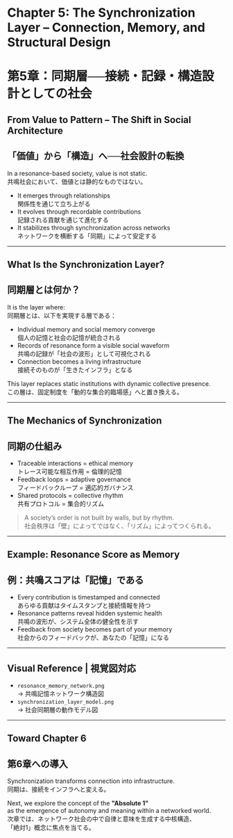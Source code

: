 # Chapter 5: The Synchronization Layer – Connection, Memory, and Structural Design  
# 第5章：同期層──接続・記録・構造設計としての社会

## From Value to Pattern – The Shift in Social Architecture  
## 「価値」から「構造」へ──社会設計の転換

In a resonance-based society, value is not static.  
共鳴社会において、価値とは静的なものではない。

- It emerges through relationships  
  関係性を通じて立ち上がる  
- It evolves through recordable contributions  
  記録される貢献を通じて進化する  
- It stabilizes through synchronization across networks  
  ネットワークを横断する「同期」によって安定する

---

## What Is the Synchronization Layer?  
## 同期層とは何か？

It is the layer where:  
同期層とは、以下を実現する層である：

- Individual memory and social memory converge  
  個人の記憶と社会の記憶が統合される  
- Records of resonance form a visible social waveform  
  共鳴の記録が「社会の波形」として可視化される  
- Connection becomes a living infrastructure  
  接続そのものが「生きたインフラ」となる

This layer replaces static institutions with dynamic collective presence.  
この層は、固定制度を「動的な集合的臨場感」へと置き換える。

---

## The Mechanics of Synchronization  
## 同期の仕組み

- Traceable interactions = ethical memory  
  トレース可能な相互作用 = 倫理的記憶  
- Feedback loops = adaptive governance  
  フィードバックループ = 適応的ガバナンス  
- Shared protocols = collective rhythm  
  共有プロトコル = 集合的リズム

> A society’s order is not built by walls, but by rhythm.  
> 社会秩序は「壁」によってではなく、「リズム」によってつくられる。

---

## Example: Resonance Score as Memory  
## 例：共鳴スコアは「記憶」である

- Every contribution is timestamped and connected  
  あらゆる貢献はタイムスタンプと接続情報を持つ  
- Resonance patterns reveal hidden systemic health  
  共鳴の波形が、システム全体の健全性を示す  
- Feedback from society becomes part of your memory  
  社会からのフィードバックが、あなたの「記憶」になる

---

## Visual Reference | 視覚図対応

- `resonance_memory_network.png`  
  → 共鳴記憶ネットワーク構造図  
- `synchronization_layer_model.png`  
  → 社会同期層の動作モデル図

---

## Toward Chapter 6  
## 第6章への導入

Synchronization transforms connection into infrastructure.  
同期は、接続をインフラへと変える。

Next, we explore the concept of the **"Absolute 1"**  
as the emergence of autonomy and meaning within a networked world.  
次章では、ネットワーク社会の中で自律と意味を生成する中核構造、  
「絶対1」概念に焦点を当てる。
